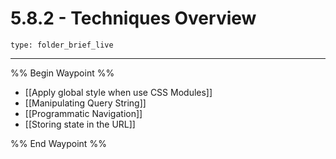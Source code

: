 # 5.8.2 - Techniques Overview
 
```ccard
type: folder_brief_live
```
 
---

%% Begin Waypoint %%
- [[Apply global style when use CSS Modules]]
- [[Manipulating Query String]]
- [[Programmatic Navigation]]
- [[Storing state in the URL]]

%% End Waypoint %%